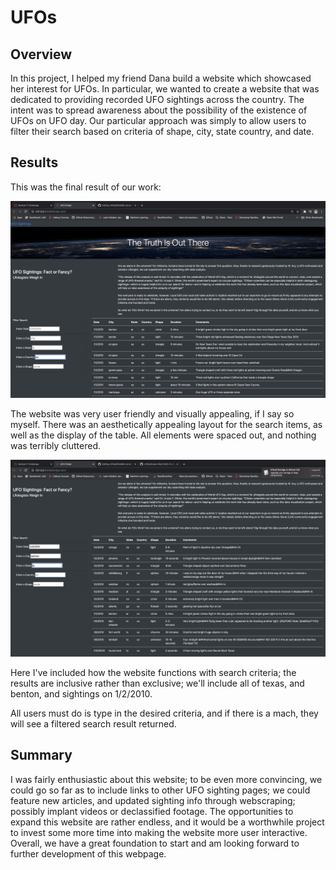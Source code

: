 # UFOs

## Overview

In this project, I helped my friend Dana build a website which showcased her interest for UFOs.
In particular, we wanted to create a website that was dedicated to providing recorded UFO sightings across
the country. The intent was to spread awareness about the possibility of the existence of UFOs on UFO day.
Our particular approach was simply to allow users to filter their search based on criteria of shape, city, state
country, and date. 

## Results

This was the final result of our work:

![UFO_Website](https://github.com/lindsera1/UFOs/blob/main/Screen%20Shot%202020-11-28%20at%201.45.57%20AM.png)

The website was very user friendly and visually appealing, if I say so myself. There was an aesthetically appealing layout for the search 
items, as well as the display of the table. All elements were spaced out, and nothing was terribly cluttered. 

![Search_Website](https://github.com/lindsera1/UFOs/blob/main/Screen%20Shot%202020-11-28%20at%201.52.46%20AM.png)

Here I've included how the website functions with search criteria; the results are inclusive rather than exclusive; we'll include all of texas, and benton, and 
sightings on 1/2/2010.

All users must do is type in the desired criteria, and if there is a mach, they will see a filtered search result returned.

## Summary

I was fairly enthusiastic about this website; to be even more convincing, we could go so far as to include links to other UFO sighting pages; we could feature new 
articles, and updated sighting info through webscraping; possibly implant videos or declassified footage. The opportunities to expand this website are rather 
endless, and it would be a worthwhile project to invest some more time into making the website more user interactive. Overall, we have a great foundation to start
and am looking forward to further development of this webpage. 
